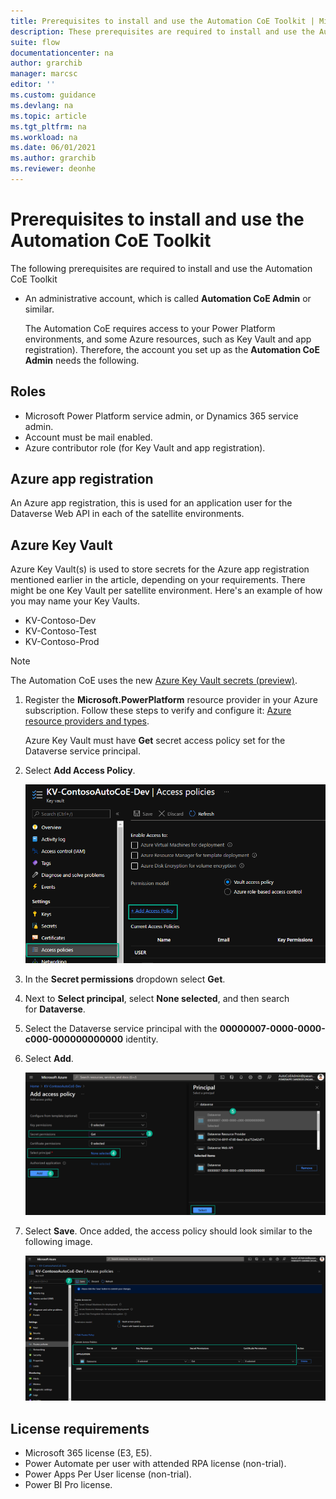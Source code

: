 ```yaml
---
title: Prerequisites to install and use the Automation CoE Toolkit | Microsoft Docs
description: These prerequisites are required to install and use the Automation CoE Toolkit.
suite: flow
documentationcenter: na
author: grarchib
manager: marcsc
editor: ''
ms.custom: guidance
ms.devlang: na
ms.topic: article
ms.tgt_pltfrm: na
ms.workload: na
ms.date: 06/01/2021
ms.author: grarchib
ms.reviewer: deonhe
---
```


# Prerequisites to install and use the Automation CoE Toolkit

The following prerequisites are required to install and use the Automation CoE Toolkit

- An administrative account, which is called **Automation CoE Admin** or similar.

  The Automation CoE requires access to your Power Platform environments, and some Azure resources, such as Key Vault and app registration). Therefore, the account you set up as the **Automation CoE Admin** needs the following.

## Roles

- Microsoft Power Platform service admin, or Dynamics 365 service admin.
- Account must be mail enabled.
- Azure contributor role (for Key Vault and app registration).

## Azure app registration

An Azure app registration, this is used for an application user for the Dataverse Web API in each of the satellite environments.

## Azure Key Vault

Azure Key Vault(s) is used to store secrets for the Azure app registration mentioned earlier in the article, depending on your requirements. There might be one Key Vault per satellite environment. Here's an example of how you may name your Key Vaults.

- KV-Contoso-Dev
- KV-Contoso-Test
- KV-Contoso-Prod

>[!NOTE]
>The Automation CoE uses the new [Azure Key Vault secrets (preview)](/powerapps/maker/data-platform/EnvironmentVariables#use-azure-key-vault-secrets-preview).

1. Register the **Microsoft.PowerPlatform** resource provider in your Azure subscription. Follow these steps to verify and configure it: [Azure resource providers and types](/azure/azure-resource-manager/management/resource-providers-and-types).

   Azure Key Vault must have **Get** secret access policy set for the Dataverse service principal.

1. Select **Add Access Policy**.

   ![This screenshot displays the add access policy button](media/6f33f896a226966002e2b775bb7f9aa7.png)

1. In the **Secret permissions** dropdown select **Get**.
1. Next to **Select principal**, select **None selected**, and then search for **Dataverse**.
1. Select the Dataverse service principal with the **00000007-0000-0000-c000-000000000000** identity.
1. Select **Add**.

   ![This screenshot displays the add button for service principal.](media/71f100649c194f9d55ade011a8066ce2.png)

1. Select **Save**. Once added, the access policy should look similar to the following image.

   ![This screenshot displays the Dataverse application added.](media/6dc3945bd91634badee8003305c058d1.png)

## License requirements

<!--todo: confirm if it's any of these licenses needed-->
- Microsoft 365 license (E3, E5).
- Power Automate per user with attended RPA license (non-trial).
- Power Apps Per User license (non-trial).
- Power BI Pro license.
